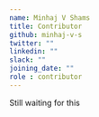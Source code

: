 ```yaml
---
name: Minhaj V Shams
title: Contributor
github: minhaj-v-s
twitter: ""
linkedin: ""
slack: ""
joining_date: ""
role : contributor
---
```


Still waiting for this

